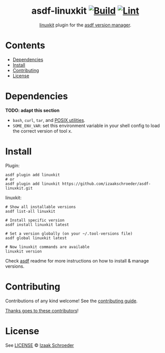 <div align="center">

# asdf-linuxkit [![Build](https://github.com/izaakschroeder/asdf-linuxkit/actions/workflows/build.yml/badge.svg)](https://github.com/izaakschroeder/asdf-linuxkit/actions/workflows/build.yml) [![Lint](https://github.com/izaakschroeder/asdf-linuxkit/actions/workflows/lint.yml/badge.svg)](https://github.com/izaakschroeder/asdf-linuxkit/actions/workflows/lint.yml)

[linuxkit](https://github.com/linuxkit/linuxkit) plugin for the [asdf version manager](https://asdf-vm.com).

</div>

# Contents

- [Dependencies](#dependencies)
- [Install](#install)
- [Contributing](#contributing)
- [License](#license)

# Dependencies

**TODO: adapt this section**

- `bash`, `curl`, `tar`, and [POSIX utilities](https://pubs.opengroup.org/onlinepubs/9699919799/idx/utilities.html).
- `SOME_ENV_VAR`: set this environment variable in your shell config to load the correct version of tool x.

# Install

Plugin:

```shell
asdf plugin add linuxkit
# or
asdf plugin add linuxkit https://github.com/izaakschroeder/asdf-linuxkit.git
```

linuxkit:

```shell
# Show all installable versions
asdf list-all linuxkit

# Install specific version
asdf install linuxkit latest

# Set a version globally (on your ~/.tool-versions file)
asdf global linuxkit latest

# Now linuxkit commands are available
linuxkit version
```

Check [asdf](https://github.com/asdf-vm/asdf) readme for more instructions on how to
install & manage versions.

# Contributing

Contributions of any kind welcome! See the [contributing guide](contributing.md).

[Thanks goes to these contributors](https://github.com/izaakschroeder/asdf-linuxkit/graphs/contributors)!

# License

See [LICENSE](LICENSE) © [Izaak Schroeder](https://github.com/izaakschroeder/)
